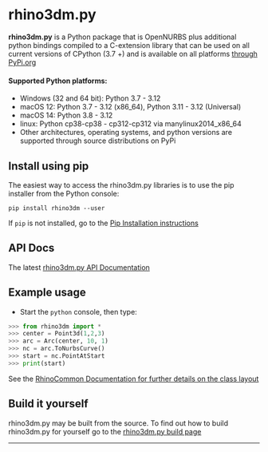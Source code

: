 # rhino3dm.py
**rhino3dm.py** is a Python package that is OpenNURBS plus additional python bindings compiled to a C-extension library that can be used on all current versions of CPython (3.7 +) and is available on all platforms [through PyPi.org](https://pypi.org/project/rhino3dm/)

#### Supported Python platforms:

- Windows (32 and 64 bit): Python 3.7 - 3.12
- macOS 12: Python 3.7 - 3.12 (x86_64), Python 3.11 - 3.12 (Universal)
- macOS 14: Python 3.8 - 3.12
- linux: Python cp38-cp38 - cp312-cp312 via manylinux2014_x86_64
- Other architectures, operating systems, and python versions are supported through source distributions on PyPi

## Install using pip
The easiest way to access the rhino3dm.py libraries is to use the pip installer from the Python console:

`pip install rhino3dm --user`

If `pip` is not installed, go to the [Pip Installation instructions](https://pip.pypa.io/en/latest/installation/)

## API Docs
The latest [rhino3dm.py API Documentation](https://mcneel.github.io/rhino3dm/python/api/index.html)

## Example usage

* Start the `python` console, then type:
```python
>>> from rhino3dm import *
>>> center = Point3d(1,2,3)
>>> arc = Arc(center, 10, 1)
>>> nc = arc.ToNurbsCurve()
>>> start = nc.PointAtStart
>>> print(start)
```

See the [RhinoCommon Documentation for further details on the class layout](https://developer.rhino3d.com/guides/rhinocommon/)

## Build it yourself

rhino3dm.py may be built from the source.  To find out how to build rhino3dm.py for yourself go to the [rhino3dm.py build page](RHINO3DM-BUILD.PY.md)

---
